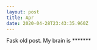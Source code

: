 ```yaml
---
layout: post
title: Apr
date: 2020-04-28T23:43:35.960Z
---
```

Fask old post. My brain is \*\*\*\*\*\**